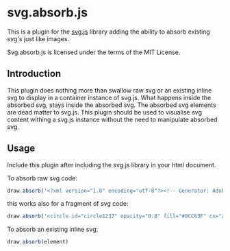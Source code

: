 # svg.absorb.js

This is a plugin for the [svg.js](http://svgjs.com) library adding the ability to absorb existing svg's just like images.

Svg.absorb.js is licensed under the terms of the MIT License.

## Introduction
This plugin does nothing more than swallow raw svg or an existing inline svg to display in a container instance of svg.js. What happens inside the absorbed svg, stays inside the absorbed svg. The absorbed svg elements are dead matter to svg.js. This plugin should be used to visualise svg content withing a svg.js instance without the need to manipulate absorbed svg.

## Usage
Include this plugin after including the svg.js library in your html document.

To absorb raw svg code:

```javascript
draw.absorb('<?xml version="1.0" encoding="utf-8"?><!-- Generator: Adobe Illustrator 16.0.0, SVG Export Plug-In . SVG Version: 6.00 Build 0)  --><!DOCTYPE svg PUBLIC "-//W3C//DTD SVG 1.1//EN" "http://www.w3.org/Graphics/SVG/1.1/DTD/svg11.dtd"><svg version="1.1" id="Layer_1" xmlns="http://www.w3.org/2000/svg" xmlns:xlink="http://www.w3.org/1999/xlink" x="0px" y="0px"    width="500px" height="500px" viewBox="0 0 500 500" enable-background="new 0 0 500 500" xml:space="preserve"><line id="line1234" fill="none" stroke="#FF7BAC" stroke-width="20" stroke-linecap="round" stroke-miterlimit="10" x1="138.682" y1="250" x2="293.248" y2="95.433"/><rect id="rect1235" x="22.48" y="19.078" fill="#F7931E" stroke="#C1272D" stroke-width="5" stroke-linecap="round" stroke-linejoin="round" stroke-miterlimit="10" width="94.972" height="94.972"/><path id="path1236" opacity="0.5" fill="#29ABE2" d="M189.519,131.983c0,5.523-4.477,10-10,10H92.257c-5.523,0-10-4.477-10-10V53.659 c0-5.523,4.477-10,10-10h87.262c5.523,0,10,4.477,10,10V131.983z"/><circle id="circle1237" opacity="0.8" fill="#8CC63F" cx="201.603" cy="159.508" r="69.067"/><polygon id="polygon1238" fill="none" stroke="#8C6239" stroke-width="20" stroke-linecap="round" stroke-miterlimit="10" points="286.331,287.025  227.883,271.365 212.221,212.915 255.009,170.127 313.459,185.789 329.119,244.237 "/></svg>')
```

this works also for a fragment of svg code:

```javascript
draw.absorb('<circle id="circle1237" opacity="0.8" fill="#8CC63F" cx="201.603" cy="159.508" r="69.067"/>')
```

To absorb an existing inline svg:

```javascript
draw.absorb(element)
```